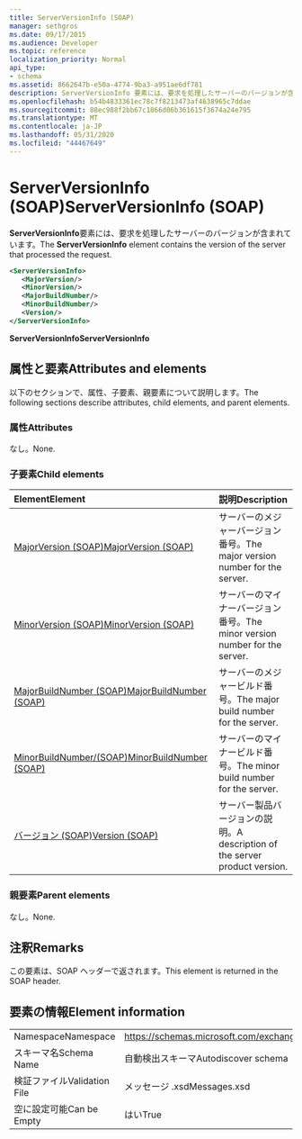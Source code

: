 ```yaml
---
title: ServerVersionInfo (SOAP)
manager: sethgros
ms.date: 09/17/2015
ms.audience: Developer
ms.topic: reference
localization_priority: Normal
api_type:
- schema
ms.assetid: 8662647b-e50a-4774-9ba3-a951ae6df781
description: ServerVersionInfo 要素には、要求を処理したサーバーのバージョンが含まれています。
ms.openlocfilehash: b54b4833361ec78c7f8213473af4638965c7ddae
ms.sourcegitcommit: 88ec988f2bb67c1866d06b361615f3674a24e795
ms.translationtype: MT
ms.contentlocale: ja-JP
ms.lasthandoff: 05/31/2020
ms.locfileid: "44467649"
---
```

# <a name="serverversioninfo-soap"></a><span data-ttu-id="73eaf-103">ServerVersionInfo (SOAP)</span><span class="sxs-lookup"><span data-stu-id="73eaf-103">ServerVersionInfo (SOAP)</span></span>

<span data-ttu-id="73eaf-104">**ServerVersionInfo**要素には、要求を処理したサーバーのバージョンが含まれています。</span><span class="sxs-lookup"><span data-stu-id="73eaf-104">The **ServerVersionInfo** element contains the version of the server that processed the request.</span></span> 
  
```XML
<ServerVersionInfo>
   <MajorVersion/>
   <MinorVersion/>
   <MajorBuildNumber/>
   <MinorBuildNumber/>
   <Version/>
</ServerVersionInfo>
```

 <span data-ttu-id="73eaf-105">**ServerVersionInfo**</span><span class="sxs-lookup"><span data-stu-id="73eaf-105">**ServerVersionInfo**</span></span>
## <a name="attributes-and-elements"></a><span data-ttu-id="73eaf-106">属性と要素</span><span class="sxs-lookup"><span data-stu-id="73eaf-106">Attributes and elements</span></span>

<span data-ttu-id="73eaf-107">以下のセクションで、属性、子要素、親要素について説明します。</span><span class="sxs-lookup"><span data-stu-id="73eaf-107">The following sections describe attributes, child elements, and parent elements.</span></span>
  
### <a name="attributes"></a><span data-ttu-id="73eaf-108">属性</span><span class="sxs-lookup"><span data-stu-id="73eaf-108">Attributes</span></span>

<span data-ttu-id="73eaf-109">なし。</span><span class="sxs-lookup"><span data-stu-id="73eaf-109">None.</span></span>
  
### <a name="child-elements"></a><span data-ttu-id="73eaf-110">子要素</span><span class="sxs-lookup"><span data-stu-id="73eaf-110">Child elements</span></span>

|<span data-ttu-id="73eaf-111">**Element**</span><span class="sxs-lookup"><span data-stu-id="73eaf-111">**Element**</span></span>|<span data-ttu-id="73eaf-112">**説明**</span><span class="sxs-lookup"><span data-stu-id="73eaf-112">**Description**</span></span>|
|:-----|:-----|
|[<span data-ttu-id="73eaf-113">MajorVersion (SOAP)</span><span class="sxs-lookup"><span data-stu-id="73eaf-113">MajorVersion (SOAP)</span></span>](majorversion-soap.md) <br/> |<span data-ttu-id="73eaf-114">サーバーのメジャーバージョン番号。</span><span class="sxs-lookup"><span data-stu-id="73eaf-114">The major version number for the server.</span></span>  <br/> |
|[<span data-ttu-id="73eaf-115">MinorVersion (SOAP)</span><span class="sxs-lookup"><span data-stu-id="73eaf-115">MinorVersion (SOAP)</span></span>](minorversion-soap.md) <br/> |<span data-ttu-id="73eaf-116">サーバーのマイナーバージョン番号。</span><span class="sxs-lookup"><span data-stu-id="73eaf-116">The minor version number for the server.</span></span>  <br/> |
|[<span data-ttu-id="73eaf-117">MajorBuildNumber (SOAP)</span><span class="sxs-lookup"><span data-stu-id="73eaf-117">MajorBuildNumber (SOAP)</span></span>](majorbuildnumber-soap.md) <br/> |<span data-ttu-id="73eaf-118">サーバーのメジャービルド番号。</span><span class="sxs-lookup"><span data-stu-id="73eaf-118">The major build number for the server.</span></span>  <br/> |
|[<span data-ttu-id="73eaf-119">MinorBuildNumber/(SOAP)</span><span class="sxs-lookup"><span data-stu-id="73eaf-119">MinorBuildNumber (SOAP)</span></span>](minorbuildnumber-soap.md) <br/> |<span data-ttu-id="73eaf-120">サーバーのマイナービルド番号。</span><span class="sxs-lookup"><span data-stu-id="73eaf-120">The minor build number for the server.</span></span>  <br/> |
|[<span data-ttu-id="73eaf-121">バージョン (SOAP)</span><span class="sxs-lookup"><span data-stu-id="73eaf-121">Version (SOAP)</span></span>](version-soap.md) <br/> |<span data-ttu-id="73eaf-122">サーバー製品バージョンの説明。</span><span class="sxs-lookup"><span data-stu-id="73eaf-122">A description of the server product version.</span></span>  <br/> |
   
### <a name="parent-elements"></a><span data-ttu-id="73eaf-123">親要素</span><span class="sxs-lookup"><span data-stu-id="73eaf-123">Parent elements</span></span>

<span data-ttu-id="73eaf-124">なし。</span><span class="sxs-lookup"><span data-stu-id="73eaf-124">None.</span></span>
  
## <a name="remarks"></a><span data-ttu-id="73eaf-125">注釈</span><span class="sxs-lookup"><span data-stu-id="73eaf-125">Remarks</span></span>

<span data-ttu-id="73eaf-126">この要素は、SOAP ヘッダーで返されます。</span><span class="sxs-lookup"><span data-stu-id="73eaf-126">This element is returned in the SOAP header.</span></span>
  
## <a name="element-information"></a><span data-ttu-id="73eaf-127">要素の情報</span><span class="sxs-lookup"><span data-stu-id="73eaf-127">Element information</span></span>

|||
|:-----|:-----|
|<span data-ttu-id="73eaf-128">Namespace</span><span class="sxs-lookup"><span data-stu-id="73eaf-128">Namespace</span></span>  <br/> |https://schemas.microsoft.com/exchange/2010/Autodiscover  <br/> |
|<span data-ttu-id="73eaf-129">スキーマ名</span><span class="sxs-lookup"><span data-stu-id="73eaf-129">Schema Name</span></span>  <br/> |<span data-ttu-id="73eaf-130">自動検出スキーマ</span><span class="sxs-lookup"><span data-stu-id="73eaf-130">Autodiscover schema</span></span>  <br/> |
|<span data-ttu-id="73eaf-131">検証ファイル</span><span class="sxs-lookup"><span data-stu-id="73eaf-131">Validation File</span></span>  <br/> |<span data-ttu-id="73eaf-132">メッセージ .xsd</span><span class="sxs-lookup"><span data-stu-id="73eaf-132">Messages.xsd</span></span>  <br/> |
|<span data-ttu-id="73eaf-133">空に設定可能</span><span class="sxs-lookup"><span data-stu-id="73eaf-133">Can be Empty</span></span>  <br/> |<span data-ttu-id="73eaf-134">はい</span><span class="sxs-lookup"><span data-stu-id="73eaf-134">True</span></span>  <br/> |
   


